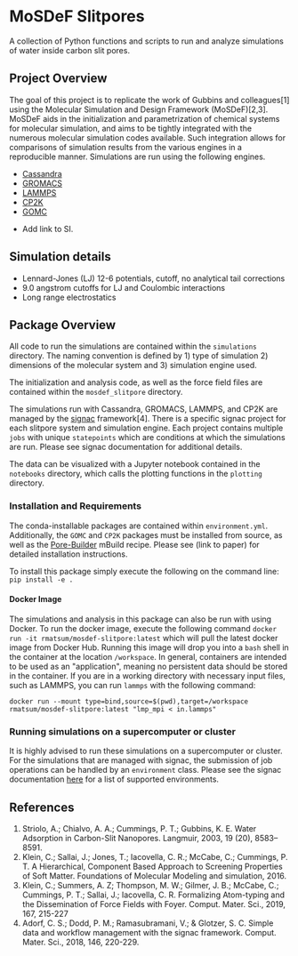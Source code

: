 # MoSDeF Slitpores
A collection of Python functions and scripts to run and analyze simulations of water inside carbon slit pores.

## Project Overview
The goal of this project is to replicate the work of Gubbins and colleagues[1] using the Molecular Simulation and Design Framework (MoSDeF)[2,3].  MoSDeF aids in the initialization and parametrization of chemical systems for molecular simulation, and aims to be tightly integrated with the numerous molecular simulation codes available.  Such integration allows for comparisons of simulation results from the various engines in a reproducible manner.  Simulations are run using the following engines.
- [Cassandra](https://cassandra.nd.edu)
- [GROMACS](http://www.gromacs.org)
- [LAMMPS](https://lammps.sandia.gov)
- [CP2K](https://www.cp2k.org)
- [GOMC](http://gomc.eng.wayne.edu)

* Add link to SI.

## Simulation details
* Lennard-Jones (LJ) 12-6 potentials, cutoff, no analytical tail corrections
* 9.0 angstrom cutoffs for LJ and Coulombic interactions
* Long range electrostatics 

## Package Overview
All code to run the simulations are contained within the `simulations` directory.
The naming convention is defined by 1) type of simulation 2) dimensions of the
molecular system and 3) simulation engine used.

The initialization and analysis code, as well as the force field files are
contained within the `mosdef_slitpore` directory.

The simulations run with Cassandra, GROMACS, LAMMPS, and CP2K are managed by the [signac](https://signac.io) framework[4].  There is a specific signac project for each slitpore system and simulation engine.  Each project contains multiple `jobs` with unique `statepoints` which are conditions at which the simulations are run.  Please see signac documentation for additional details.

The data can be visualized with a Jupyter notebook contained in the `notebooks` directory, which calls the plotting functions in the `plotting` directory.

### Installation and Requirements
The conda-installable packages are contained within `environment.yml`.
Additionally, the `GOMC` and `CP2K` packages must be installed from source, as
well as the [Pore-Builder](https://github.com/rmatsum836/Pore-Builder) mBuild
recipe. Please see (link to paper) for detailed installation instructions.

To install this package simply execute the following on the command line: `pip install -e .`

#### Docker Image
The simulations and analysis in this package can also be run with using Docker.  To run the docker image, execute the following command `docker run -it rmatsum/mosdef-slitpore:latest` which will pull the latest docker image from Docker Hub.  Running this image will drop you into a `bash` shell in the container at the location `/workspace`.  In general, containers are intended to be used as an "application", meaning no persistent data should be stored in the container.  If you are in a working directory with necessary input files, such as LAMMPS, you can run `lammps` with the following command:
```
docker run --mount type=bind,source=$(pwd),target=/workspace rmatsum/mosdef-slitpore:latest "lmp_mpi < in.lammps"
```

### Running simulations on a supercomputer or cluster
It is highly advised to run these simulations on a supercomputer or cluster.  For the simulations that
are managed with signac, the submission of job operations can be handled by an
`environment` class.  Please see the signac documentation
[here](https://docs.signac.io/projects/flow/en/latest/supported_environments.html) for a list of
supported environments.

## References
1. Striolo, A.; Chialvo, A. A.; Cummings, P. T.; Gubbins, K. E. Water Adsorption in Carbon-Slit Nanopores. Langmuir, 2003, 19 (20), 8583–8591.
2. Klein, C.; Sallai, J.; Jones, T.; Iacovella, C. R.; McCabe, C.; Cummings, P. T. A Hierarchical, Component Based Approach to Screening Properties of Soft Matter. Foundations of Molecular Modeling and simulation, 2016.
3. Klein, C.; Summers, A. Z; Thompson, M. W.; Gilmer, J. B.; McCabe, C.; Cummings, P. T.; Sallai, J.; Iacovella, C. R. Formalizing Atom-typing and the Dissemination of Force Fields with Foyer. Comput. Mater. Sci., 2019, 167, 215-227
4. Adorf, C. S.; Dodd, P. M.; Ramasubramani, V.; & Glotzer, S. C. Simple data and workflow management with the signac framework. Comput. Mater. Sci., 2018, 146, 220-229.
